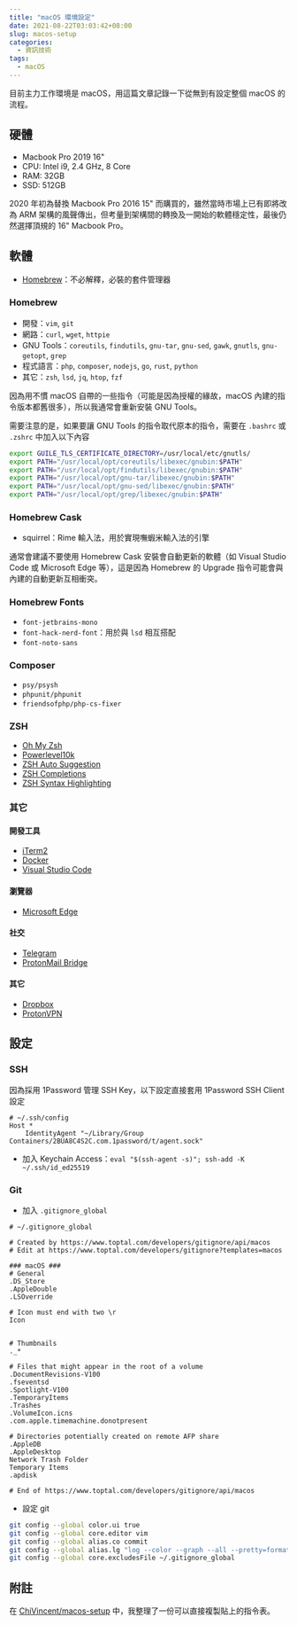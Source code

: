 ```yaml
---
title: "macOS 環境設定"
date: 2021-08-22T03:03:42+08:00
slug: macos-setup
categories:
  - 資訊技術
tags:
  - macOS
---
```


目前主力工作環境是 macOS，用這篇文章記錄一下從無到有設定整個 macOS 的流程。

## 硬體

- Macbook Pro 2019 16"
- CPU: Intel i9, 2.4 GHz, 8 Core
- RAM: 32GB
- SSD: 512GB

2020 年初為替換 Macbook Pro 2016 15" 而購買的，雖然當時市場上已有即將改為 ARM 架構的風聲傳出，但考量到架構間的轉換及一開始的軟體穩定性，最後仍然選擇頂規的 16" Macbook Pro。

## 軟體

- [Homebrew](https://brew.sh)：不必解釋，必裝的套件管理器

### Homebrew

- 開發：`vim`, `git`
- 網路：`curl`, `wget`, `httpie`
- GNU Tools：`coreutils`, `findutils`, `gnu-tar`, `gnu-sed`, `gawk`, `gnutls`, `gnu-getopt`, `grep`
- 程式語言：`php`, `composer`, `nodejs`, `go`, `rust`, `python`
- 其它：`zsh`, `lsd`, `jq`, `htop`, `fzf`

因為用不慣 macOS 自帶的一些指令（可能是因為授權的緣故，macOS 內建的指令版本都舊很多），所以我通常會重新安裝 GNU Tools。

需要注意的是，如果要讓 GNU Tools 的指令取代原本的指令，需要在 `.bashrc` 或 `.zshrc` 中加入以下內容

```bash
export GUILE_TLS_CERTIFICATE_DIRECTORY=/usr/local/etc/gnutls/
export PATH="/usr/local/opt/coreutils/libexec/gnubin:$PATH"
export PATH="/usr/local/opt/findutils/libexec/gnubin:$PATH"
export PATH="/usr/local/opt/gnu-tar/libexec/gnubin:$PATH"
export PATH="/usr/local/opt/gnu-sed/libexec/gnubin:$PATH"
export PATH="/usr/local/opt/grep/libexec/gnubin:$PATH"
```

### Homebrew Cask

- squirrel：Rime 輸入法，用於實現嘸蝦米輸入法的引擎

通常會建議不要使用 Homebrew Cask 安裝會自動更新的軟體（如 Visual Studio Code 或 Microsoft Edge 等），這是因為 Homebrew 的 Upgrade 指令可能會與內建的自動更新互相衝突。

### Homebrew Fonts

- `font-jetbrains-mono`
- `font-hack-nerd-font`：用於與 `lsd` 相互搭配
- `font-noto-sans`

### Composer

- `psy/psysh`
- `phpunit/phpunit`
- `friendsofphp/php-cs-fixer`

### ZSH

- [Oh My Zsh](https://ohmyz.sh)
- [Powerlevel10k](https://github.com/romkatv/powerlevel10k)
- [ZSH Auto Suggestion](https://github.com/zsh-users/zsh-autosuggestions)
- [ZSH Completions](https://github.com/zsh-users/zsh-completions)
- [ZSH Syntax Highlighting](https://github.com/zsh-users/zsh-syntax-highlighting)

### 其它

#### 開發工具

- [iTerm2](https://iterm2.com)
- [Docker](https://docker.com)
- [Visual Studio Code](https://code.visualstudio.com)

#### 瀏覽器

- [Microsoft Edge](https://www.microsoft.com/zh-tw/edge)

#### 社交

- [Telegram](https://telegram.org)
- [ProtonMail Bridge](https://protonmail.com/bridge)

#### 其它

- [Dropbox](https://dropbox.com)
- [ProtonVPN](https://protonvpn.com)

## 設定

### SSH

因為採用 1Password 管理 SSH Key，以下設定直接套用 1Password SSH Client 設定

```
# ~/.ssh/config
Host *
    IdentityAgent "~/Library/Group Containers/2BUA8C4S2C.com.1password/t/agent.sock"
```

- 加入 Keychain Access：`eval "$(ssh-agent -s)"; ssh-add -K ~/.ssh/id_ed25519`

### Git

- 加入 `.gitignore_global`

```
# ~/.gitignore_global

# Created by https://www.toptal.com/developers/gitignore/api/macos
# Edit at https://www.toptal.com/developers/gitignore?templates=macos

### macOS ###
# General
.DS_Store
.AppleDouble
.LSOverride

# Icon must end with two \r
Icon


# Thumbnails
._*

# Files that might appear in the root of a volume
.DocumentRevisions-V100
.fseventsd
.Spotlight-V100
.TemporaryItems
.Trashes
.VolumeIcon.icns
.com.apple.timemachine.donotpresent

# Directories potentially created on remote AFP share
.AppleDB
.AppleDesktop
Network Trash Folder
Temporary Items
.apdisk

# End of https://www.toptal.com/developers/gitignore/api/macos
```

- 設定 git

```bash
git config --global color.ui true
git config --global core.editor vim
git config --global alias.co commit
git config --global alias.lg "log --color --graph --all --pretty=format:'%Cred%h%Creset -%C(yellow)%d%Creset %s %Cgreen(%cr) %C(bold blue)<%an>%Creset' --abbrev-commit --"
git config --global core.excludesFile ~/.gitignore_global
```

## 附註

在 [ChiVincent/macos-setup](https://github.com/ChiVincent/macos-setup) 中，我整理了一份可以直接複製貼上的指令表。